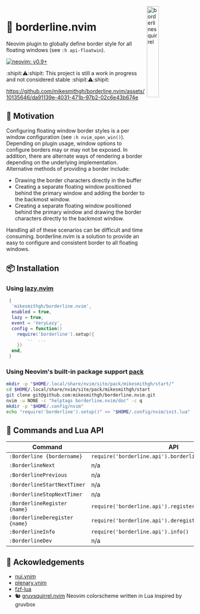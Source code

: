 <!-- panvimdoc-ignore-start -->

<img src="https://github.com/mikesmithgh/borderline.nvim/assets/10135646/04153c58-5113-45d7-987b-c9a0130ff21a" alt="borderlinesquirrel" style="width: 25%" align="right" />

<!-- panvimdoc-ignore-end -->

# 🔳 borderline.nvim
Neovim plugin to globally define border style for all floating windows (see `:h api-floatwin`).

<!-- panvimdoc-ignore-start -->
[![neovim: v0.9+](https://img.shields.io/static/v1?style=for-the-badge&label=neovim&message=v0.9%2b&logo=neovim&labelColor=282828&logoColor=8faa80&color=414b32)](https://neovim.io/)

:shipit::warning::shipit: This project is still a work in progress and not considered stable :shipit::warning::shipit:


https://github.com/mikesmithgh/borderline.nvim/assets/10135646/da91139e-4031-471b-97b2-02c6e43b674e


<!-- panvimdoc-ignore-end -->

## 🤔 Motivation
Configuring floating window border styles is a per window configuration (see `:h nvim_open_win()`). Depending on plugin usage,
window options to configure borders may or may not be exposed. In addition, there are alternate ways of rendering a border depending
on the underlying implementation. Alternative methods of providing a border include:

- Drawing the border characters directly in the buffer
- Creating a separate floating window positioned behind the primary window and adding the border to the backmost window.
- Creating a separate floating window positioned behind the primary window and drawing the border characters directly to the backmost window.

Handling all of these scenarios can be difficult and time consuming. borderline.nvim is a solution to provide an easy to configure and
consistent border to all floating windows.

## 📦 Installation

### Using [lazy.nvim](https://github.com/folke/lazy.nvim)
```lua
 {
  'mikesmithgh/borderline.nvim',
  enabled = true,
  lazy = true,
  event = 'VeryLazy',
  config = function()
    require('borderline').setup({
        --  ...
    })
  end,
 }
```

### Using Neovim's built-in package support [pack](https://neovim.io/doc/user/usr_05.html#05.4)
```bash
mkdir -p "$HOME/.local/share/nvim/site/pack/mikesmithgh/start/"
cd $HOME/.local/share/nvim/site/pack/mikesmithgh/start
git clone git@github.com:mikesmithgh/borderline.nvim.git
nvim -u NONE -c "helptags borderline.nvim/doc" -c q
mkdir -p "$HOME/.config/nvim"
echo "require('borderline').setup()" >> "$HOME/.config/nvim/init.lua" 
```

## 🫡 Commands and Lua API
| Command                        | API                                                        | Description                                                             |
| ----------------------------   | ---------------------------------------------------------- | ----------------------------------------------------------------------- |
| `:Borderline {bordername}`     | `require('borderline.api').borderline(string\|table\|nil)` |                                                                         |
| `:BorderlineNext`              | n/a                                                        |                                                                         |
| `:BorderlinePrevious`          | n/a                                                        |                                                                         |
| `:BorderlineStartNextTimer`    | n/a                                                        |                                                                         |
| `:BorderlineStopNextTimer`     | n/a                                                        |                                                                         |
| `:BorderlineRegister {name}`   | `require('borderline.api').register(string\|nil)`          |                                                                         |
| `:BorderlineDeregister {name}` | `require('borderline.api').deregister(string\|nil)`        |                                                                         |
| `:BorderlineInfo`              | `require('borderline.api').info()`                         |                                                                         |
| `:BorderlineDev`               | n/a                                                        |                                                                         |

<!-- panvimdoc-ignore-start -->
<!-- [![neovim: nightly](https://img.shields.io/static/v1?style=for-the-badge&label=neovim&message=nightly&logo=neovim&labelColor=282828&logoColor=8faa80&color=414b32)](https://neovim.io/) -->
<!-- [![last commit](https://img.shields.io/github/last-commit/mikesmithgh/gruvsquirrel.nvim?style=for-the-badge&logo=git&labelColor=282828&logoColor=ff6961&color=ff6961)](https://github.com/mikesmithgh/gruvsquirrel/pulse) -->
<!-- [![semantic-release: angular](https://img.shields.io/static/v1?style=for-the-badge&label=semantic-release&message=angular&logo=semantic-release&labelColor=282828&logoColor=d8869b&color=8f3f71)](https://github.com/semantic-release/semantic-release) -->

<!-- panvimdoc-ignore-end -->

## 🤝 Ackowledgements
- [nui.vnim](https://github.com/MunifTanjim/nui.nvim)
- [plenary.vnim](https://github.com/nvim-lua/plenary.nvim)
- [fzf-lua](https://github.com/ibhagwan/fzf-lua)
- 🐿️ [gruvsquirrel.nvim](https://github.com/mikesmithgh/gruvsquirrel.nvim) Neovim colorscheme written in Lua inspired by gruvbox
